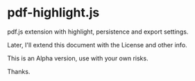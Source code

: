 pdf-highlight.js
================

pdf.js extension with highlight, persistence and export settings.

Later, I'll extend this document with the License and other info.

This is an Alpha version, use with your own risks.

Thanks.


